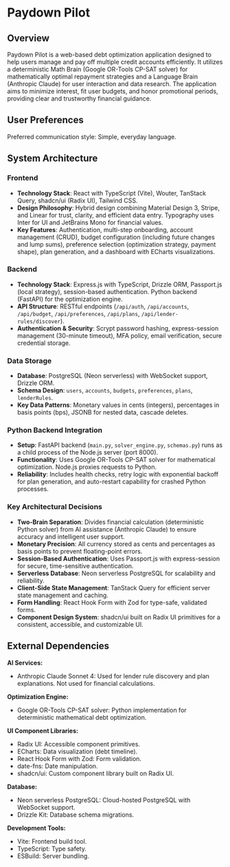 # Paydown Pilot

## Overview
Paydown Pilot is a web-based debt optimization application designed to help users manage and pay off multiple credit accounts efficiently. It utilizes a deterministic Math Brain (Google OR-Tools CP-SAT solver) for mathematically optimal repayment strategies and a Language Brain (Anthropic Claude) for user interaction and data research. The application aims to minimize interest, fit user budgets, and honor promotional periods, providing clear and trustworthy financial guidance.

## User Preferences
Preferred communication style: Simple, everyday language.

## System Architecture

### Frontend
- **Technology Stack**: React with TypeScript (Vite), Wouter, TanStack Query, shadcn/ui (Radix UI), Tailwind CSS.
- **Design Philosophy**: Hybrid design combining Material Design 3, Stripe, and Linear for trust, clarity, and efficient data entry. Typography uses Inter for UI and JetBrains Mono for financial values.
- **Key Features**: Authentication, multi-step onboarding, account management (CRUD), budget configuration (including future changes and lump sums), preference selection (optimization strategy, payment shape), plan generation, and a dashboard with ECharts visualizations.

### Backend
- **Technology Stack**: Express.js with TypeScript, Drizzle ORM, Passport.js (local strategy), session-based authentication. Python backend (FastAPI) for the optimization engine.
- **API Structure**: RESTful endpoints (`/api/auth`, `/api/accounts`, `/api/budget`, `/api/preferences`, `/api/plans`, `/api/lender-rules/discover`).
- **Authentication & Security**: Scrypt password hashing, express-session management (30-minute timeout), MFA policy, email verification, secure credential storage.

### Data Storage
- **Database**: PostgreSQL (Neon serverless) with WebSocket support, Drizzle ORM.
- **Schema Design**: `users`, `accounts`, `budgets`, `preferences`, `plans`, `lenderRules`.
- **Key Data Patterns**: Monetary values in cents (integers), percentages in basis points (bps), JSONB for nested data, cascade deletes.

### Python Backend Integration
- **Setup**: FastAPI backend (`main.py`, `solver_engine.py`, `schemas.py`) runs as a child process of the Node.js server (port 8000).
- **Functionality**: Uses Google OR-Tools CP-SAT solver for mathematical optimization. Node.js proxies requests to Python.
- **Reliability**: Includes health checks, retry logic with exponential backoff for plan generation, and auto-restart capability for crashed Python processes.

### Key Architectural Decisions
- **Two-Brain Separation**: Divides financial calculation (deterministic Python solver) from AI assistance (Anthropic Claude) to ensure accuracy and intelligent user support.
- **Monetary Precision**: All currency stored as cents and percentages as basis points to prevent floating-point errors.
- **Session-Based Authentication**: Uses Passport.js with express-session for secure, time-sensitive authentication.
- **Serverless Database**: Neon serverless PostgreSQL for scalability and reliability.
- **Client-Side State Management**: TanStack Query for efficient server state management and caching.
- **Form Handling**: React Hook Form with Zod for type-safe, validated forms.
- **Component Design System**: shadcn/ui built on Radix UI primitives for a consistent, accessible, and customizable UI.

## External Dependencies

**AI Services:**
- Anthropic Claude Sonnet 4: Used for lender rule discovery and plan explanations. Not used for financial calculations.

**Optimization Engine:**
- Google OR-Tools CP-SAT solver: Python implementation for deterministic mathematical debt optimization.

**UI Component Libraries:**
- Radix UI: Accessible component primitives.
- ECharts: Data visualization (debt timeline).
- React Hook Form with Zod: Form validation.
- date-fns: Date manipulation.
- shadcn/ui: Custom component library built on Radix UI.

**Database:**
- Neon serverless PostgreSQL: Cloud-hosted PostgreSQL with WebSocket support.
- Drizzle Kit: Database schema migrations.

**Development Tools:**
- Vite: Frontend build tool.
- TypeScript: Type safety.
- ESBuild: Server bundling.